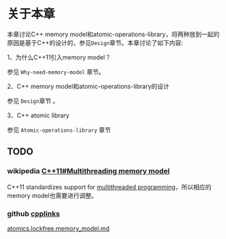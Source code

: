 # 关于本章

本章讨论C++ memory model和atomic-operations-library，将两种放到一起的原因是基于C++的设计的，参见`Design`章节。本章讨论了如下内容:

1、为什么C++11引入memory model？

参见 `Why-need-memory-model` 章节。

2、C++ memory model和atomic-operations-library的设计

参见 `Design`章节 。

3、C++ atomic library

参见 `Atomic-operations-library` 章节

## TODO



### wikipedia [C++11#Multithreading memory model](https://en.wikipedia.org/wiki/C%2B%2B11#Multithreading_memory_model)

C++11 standardizes support for [multithreaded programming](https://en.wikipedia.org/wiki/Thread_(computer_science))，所以相应的memory model也需要进行调整。



### github [cpplinks](https://github.com/MattPD/cpplinks)

[atomics.lockfree.memory_model.md](https://github.com/MattPD/cpplinks/blob/master/atomics.lockfree.memory_model.md)

